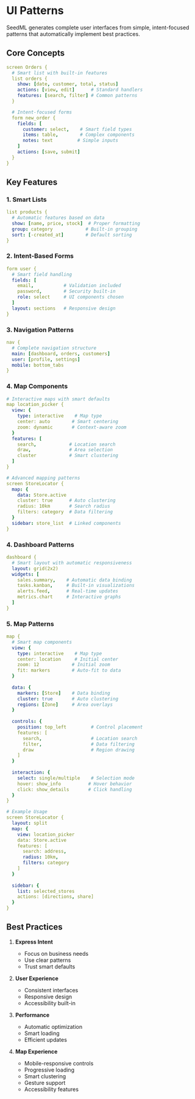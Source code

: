 # UI Patterns

SeedML generates complete user interfaces from simple, intent-focused patterns that automatically implement best practices.

## Core Concepts

```yaml
screen Orders {
  # Smart list with built-in features
  list orders {
    show: [date, customer, total, status]
    actions: [view, edit]      # Standard handlers
    features: [search, filter] # Common patterns
  }

  # Intent-focused forms
  form new_order {
    fields: [
      customer: select,    # Smart field types
      items: table,        # Complex components
      notes: text         # Simple inputs
    ]
    actions: [save, submit]
  }
}
```

## Key Features

### 1. Smart Lists
```yaml
list products {
  # Automatic features based on data
  show: [name, price, stock]  # Proper formatting
  group: category            # Built-in grouping
  sort: [-created_at]        # Default sorting
}
```

### 2. Intent-Based Forms
```yaml
form user {
  # Smart field handling
  fields: [
    email,           # Validation included
    password,        # Security built-in
    role: select     # UI components chosen
  ]
  layout: sections   # Responsive design
}
```

### 3. Navigation Patterns
```yaml
nav {
  # Complete navigation structure
  main: [dashboard, orders, customers]
  user: [profile, settings]
  mobile: bottom_tabs
}
```

### 4. Map Components
```yaml
# Interactive maps with smart defaults
map location_picker {
  view: {
    type: interactive    # Map type
    center: auto        # Smart centering
    zoom: dynamic       # Context-aware zoom
  }
  features: [
    search,            # Location search
    draw,              # Area selection
    cluster            # Smart clustering
  ]
}

# Advanced mapping patterns
screen StoreLocator {
  map: {
    data: Store.active
    cluster: true      # Auto clustering
    radius: 10km       # Search radius
    filters: category  # Data filtering
  }
  sidebar: store_list  # Linked components
}
```

### 4. Dashboard Patterns
```yaml
dashboard {
  # Smart layout with automatic responsiveness
  layout: grid(2x2)
  widgets: [
    sales.summary,    # Automatic data binding
    tasks.kanban,     # Built-in visualizations 
    alerts.feed,      # Real-time updates
    metrics.chart     # Interactive graphs
  ]
}
```

### 5. Map Patterns
```yaml
map {
  # Smart map components
  view: {
    type: interactive    # Map type
    center: location     # Initial center
    zoom: 12            # Initial zoom
    fit: markers        # Auto-fit to data
  }
  
  data: {
    markers: [Store]    # Data binding
    cluster: true       # Auto clustering
    regions: [Zone]     # Area overlays
  }
  
  controls: {
    position: top_left         # Control placement
    features: [
      search,                  # Location search
      filter,                  # Data filtering
      draw                     # Region drawing
    ]
  }
  
  interaction: {
    select: single/multiple    # Selection mode
    hover: show_info          # Hover behavior
    click: show_details       # Click handling
  }
}

# Example Usage
screen StoreLocator {
  layout: split
  map: {
    view: location_picker
    data: Store.active
    features: [
      search: address,
      radius: 10km,
      filters: category
    ]
  }
  
  sidebar: {
    list: selected_stores
    actions: [directions, share]
  }
}
```

## Best Practices

1. **Express Intent**
   - Focus on business needs
   - Use clear patterns
   - Trust smart defaults

2. **User Experience**
   - Consistent interfaces
   - Responsive design
   - Accessibility built-in

3. **Performance**
   - Automatic optimization
   - Smart loading
   - Efficient updates

4. **Map Experience**
   - Mobile-responsive controls
   - Progressive loading
   - Smart clustering
   - Gesture support
   - Accessibility features
